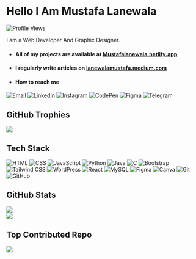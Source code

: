 # Hello I Am Mustafa Lanewala

![Profile Views](https://komarev.com/ghpvc/?username=Mustafalanewala&color=000&style=for-the-badge)

I am a Web Developer And Graphic Designer.

- #### All of my projects are available at [Mustafalanewala.netlify.app](Mustafalanewala.netlify.app)

- #### I regularly write articles on [lanewalamustafa.medium.com](lanewalamustafa.medium.com)

- #### How to reach me

[![Email](https://img.shields.io/badge/-Email-000?&logo=gmail&style=for-the-badge)](mailto:your-email@example.com)
[![LinkedIn](https://img.shields.io/badge/-LinkedIn-000?&logo=linkedin&style=for-the-badge)](https://www.linkedin.com/in/your-linkedin-profile/)
[![Instagram](https://img.shields.io/badge/-Instagram-000?&logo=instagram&style=for-the-badge)](https://www.instagram.com/your-instagram-profile/)
[![CodePen](https://img.shields.io/badge/-CodePen-000?&logo=codepen&style=for-the-badge)](https://codepen.io/your-codepen-profile/)
[![Figma](https://img.shields.io/badge/-Figma-000?&logo=figma&style=for-the-badge)](https://www.figma.com/your-figma-profile/)
[![Telegram](https://img.shields.io/badge/-Telegram-000?&logo=telegram&style=for-the-badge)](https://t.me/your-telegram-username/)



##  GitHub Trophies
![](https://github-profile-trophy.vercel.app/?username=Mustafalanewala&theme=tokyonight&no-frame=false&no-bg=false&margin-w=4)

## Tech Stack

![HTML](https://img.shields.io/badge/-HTML-000?&logo=html5&style=for-the-badge)
![CSS](https://img.shields.io/badge/-CSS-000?&logo=css3&style=for-the-badge)
![JavaScript](https://img.shields.io/badge/-JavaScript-000?&logo=javascript&style=for-the-badge)
![Python](https://img.shields.io/badge/-Python-000?&logo=python&style=for-the-badge)
![Java](https://img.shields.io/badge/-Java-000?&logo=java&style=for-the-badge)
![C](https://img.shields.io/badge/-C-000?&logo=c&style=for-the-badge)
![Bootstrap](https://img.shields.io/badge/-Bootstrap-000?&logo=bootstrap&style=for-the-badge)
![Tailwind CSS](https://img.shields.io/badge/-Tailwind_CSS-000?&logo=tailwind-css&style=for-the-badge)
![WordPress](https://img.shields.io/badge/-WordPress-000?&logo=wordpress&style=for-the-badge)
![React](https://img.shields.io/badge/-React-000?&logo=react&style=for-the-badge)
![MySQL](https://img.shields.io/badge/-MySQL-000?&logo=mysql&style=for-the-badge)
![Figma](https://img.shields.io/badge/-Figma-000?&logo=figma&style=for-the-badge)
![Canva](https://img.shields.io/badge/-Canva-000?&logo=canva&style=for-the-badge)
![Git](https://img.shields.io/badge/-Git-000?&logo=git&style=for-the-badge)
![GitHub](https://img.shields.io/badge/-GitHub-000?&logo=github&style=for-the-badge)


## GitHub Stats
![](https://github-readme-stats.vercel.app/api?username=Mustafalanewala&theme=tokyonight&hide_border=false&include_all_commits=true&count_private=false)<br/>
![](https://github-readme-stats.vercel.app/api/top-langs/?username=Mustafalanewala&theme=tokyonight&hide_border=false&include_all_commits=true&count_private=false&layout=compact)

## Top Contributed Repo
![](https://github-contributor-stats.vercel.app/api?username=Mustafalanewala&limit=5&theme=tokyonight&combine_all_yearly_contributions=true)

